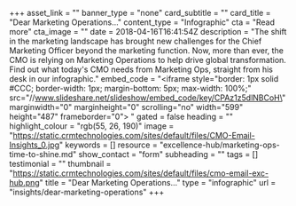 +++
asset_link = ""
banner_type = "none"
card_subtitle = ""
card_title = "Dear Marketing Operations..."
content_type = "Infographic"
cta = "Read more"
cta_image = ""
date = 2018-04-16T16:41:54Z
description = "The shift in the marketing landscape has brought new challenges for the Chief Marketing Officer beyond the marketing function. Now, more than ever, the CMO is relying on Marketing Operations to help drive global transformation. Find out what today's CMO needs from Marketing Ops, straight from his desk in our infographic."
embed_code = "<iframe style=\"border: 1px solid #CCC; border-width: 1px; margin-bottom: 5px; max-width: 100%;\" src=\"//www.slideshare.net/slideshow/embed_code/key/CPAz1z5dlNBCoH\" marginwidth=\"0\" marginheight=\"0\" scrolling=\"no\" width=\"599\" height=\"487\" frameborder=\"0\"> </iframe>"
gated = false
heading = ""
highlight_colour = "rgb(55, 26, 190)"
image = "https://static.crmtechnologies.com/sites/default/files/CMO-Email-Insights_0.jpg"
keywords = []
resource = "excellence-hub/marketing-ops-time-to-shine.md"
show_contact = "form"
subheading = ""
tags = []
testimonial = ""
thumbnail = "https://static.crmtechnologies.com/sites/default/files/cmo-email-exc-hub.png"
title = "Dear Marketing Operations..."
type = "infographic"
url = "insights/dear-marketing-operations"
+++

